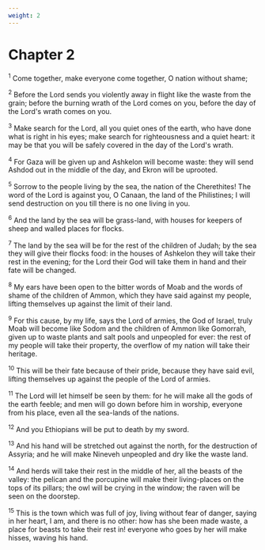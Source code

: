 ```yaml
---
weight: 2
---
```


# Chapter 2

<sup>1</sup> Come together, make everyone come together, O nation without shame; 

<sup>2</sup> Before the Lord sends you violently away in flight like the waste from the grain; before the burning wrath of the Lord comes on you, before the day of the Lord's wrath comes on you. 

<sup>3</sup> Make search for the Lord, all you quiet ones of the earth, who have done what is right in his eyes; make search for righteousness and a quiet heart: it may be that you will be safely covered in the day of the Lord's wrath. 

<sup>4</sup> For Gaza will be given up and Ashkelon will become waste: they will send Ashdod out in the middle of the day, and Ekron will be uprooted. 

<sup>5</sup> Sorrow to the people living by the sea, the nation of the Cherethites! The word of the Lord is against you, O Canaan, the land of the Philistines; I will send destruction on you till there is no one living in you. 

<sup>6</sup> And the land by the sea will be grass-land, with houses for keepers of sheep and walled places for flocks. 

<sup>7</sup> The land by the sea will be for the rest of the children of Judah; by the sea they will give their flocks food: in the houses of Ashkelon they will take their rest in the evening; for the Lord their God will take them in hand and their fate will be changed. 

<sup>8</sup> My ears have been open to the bitter words of Moab and the words of shame of the children of Ammon, which they have said against my people, lifting themselves up against the limit of their land. 

<sup>9</sup> For this cause, by my life, says the Lord of armies, the God of Israel, truly Moab will become like Sodom and the children of Ammon like Gomorrah, given up to waste plants and salt pools and unpeopled for ever: the rest of my people will take their property, the overflow of my nation will take their heritage. 

<sup>10</sup> This will be their fate because of their pride, because they have said evil, lifting themselves up against the people of the Lord of armies. 

<sup>11</sup> The Lord will let himself be seen by them: for he will make all the gods of the earth feeble; and men will go down before him in worship, everyone from his place, even all the sea-lands of the nations. 

<sup>12</sup> And you Ethiopians will be put to death by my sword. 

<sup>13</sup> And his hand will be stretched out against the north, for the destruction of Assyria; and he will make Nineveh unpeopled and dry like the waste land. 

<sup>14</sup> And herds will take their rest in the middle of her, all the beasts of the valley: the pelican and the porcupine will make their living-places on the tops of its pillars; the owl will be crying in the window; the raven will be seen on the doorstep. 

<sup>15</sup> This is the town which was full of joy, living without fear of danger, saying in her heart, I am, and there is no other: how has she been made waste, a place for beasts to take their rest in! everyone who goes by her will make hisses, waving his hand. 


